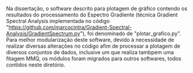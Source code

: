 Na dissertação, o software descrito para plotagem de gráfico contendo os resultados do processamento do Espectro Gradiente (técnica Gradient Spectral Analysis implementada no código "https://github.com/marcocintra/Gradient-Spectral-Analysis/GradientSpectrum.py"), foi denominado de "plotar_grafico.py". Para melhor modularização deste software, devido à necessidade de realizar diversas alterações no código afim de processar a plotagem de diversos conjuntos de dados, inclusive um que realiza tambpem uma fitagem MMQ, os módulos foram migrados para outros softwares, todos contidos neste diretório.
